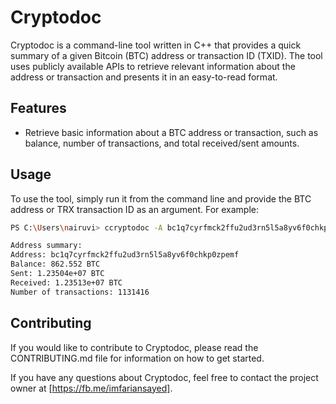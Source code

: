 # Cryptodoc

Cryptodoc is a command-line tool written in C++ that provides a quick summary of a given Bitcoin (BTC) address or transaction ID (TXID). The tool uses publicly available APIs to retrieve relevant information about the address or transaction and presents it in an easy-to-read format.

## Features

- Retrieve basic information about a BTC address or transaction, such as balance, number of transactions, and total received/sent amounts.

## Usage

To use the tool, simply run it from the command line and provide the BTC address or TRX transaction ID as an argument. For example:

```sh
PS C:\Users\nairuvi> ccryptodoc -A bc1q7cyrfmck2ffu2ud3rn5l5a8yv6f0chkp0zpemf

Address summary:
Address: bc1q7cyrfmck2ffu2ud3rn5l5a8yv6f0chkp0zpemf
Balance: 862.552 BTC
Sent: 1.23504e+07 BTC
Received: 1.23513e+07 BTC
Number of transactions: 1131416

```


## Contributing

If you would like to contribute to Cryptodoc, please read the CONTRIBUTING.md file for information on how to get started.

If you have any questions about Cryptodoc, feel free to contact the project owner at [https://fb.me/imfariansayed].
